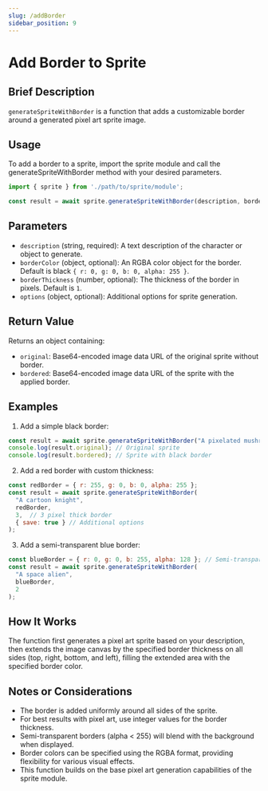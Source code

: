 ```yaml
---
slug: /addBorder
sidebar_position: 9
---
```


# Add Border to Sprite

## Brief Description
`generateSpriteWithBorder` is a function that adds a customizable border around a generated pixel art sprite image.

## Usage
To add a border to a sprite, import the sprite module and call the generateSpriteWithBorder method with your desired parameters.

```javascript
import { sprite } from './path/to/sprite/module';

const result = await sprite.generateSpriteWithBorder(description, borderColor, borderThickness, options);
```

## Parameters
- `description` (string, required): A text description of the character or object to generate.
- `borderColor` (object, optional): An RGBA color object for the border. Default is black `{ r: 0, g: 0, b: 0, alpha: 255 }`.
- `borderThickness` (number, optional): The thickness of the border in pixels. Default is `1`.
- `options` (object, optional): Additional options for sprite generation.

## Return Value
Returns an object containing:
- `original`: Base64-encoded image data URL of the original sprite without border.
- `bordered`: Base64-encoded image data URL of the sprite with the applied border.

## Examples

1. Add a simple black border:
```javascript
const result = await sprite.generateSpriteWithBorder("A pixelated mushroom");
console.log(result.original); // Original sprite
console.log(result.bordered); // Sprite with black border
```

2. Add a red border with custom thickness:
```javascript
const redBorder = { r: 255, g: 0, b: 0, alpha: 255 };
const result = await sprite.generateSpriteWithBorder(
  "A cartoon knight", 
  redBorder, 
  3,  // 3 pixel thick border
  { save: true } // Additional options
);
```

3. Add a semi-transparent blue border:
```javascript
const blueBorder = { r: 0, g: 0, b: 255, alpha: 128 }; // Semi-transparent blue
const result = await sprite.generateSpriteWithBorder(
  "A space alien", 
  blueBorder, 
  2
);
```

## How It Works
The function first generates a pixel art sprite based on your description, then extends the image canvas by the specified border thickness on all sides (top, right, bottom, and left), filling the extended area with the specified border color.

## Notes or Considerations
- The border is added uniformly around all sides of the sprite.
- For best results with pixel art, use integer values for the border thickness.
- Semi-transparent borders (alpha < 255) will blend with the background when displayed.
- Border colors can be specified using the RGBA format, providing flexibility for various visual effects.
- This function builds on the base pixel art generation capabilities of the sprite module.
